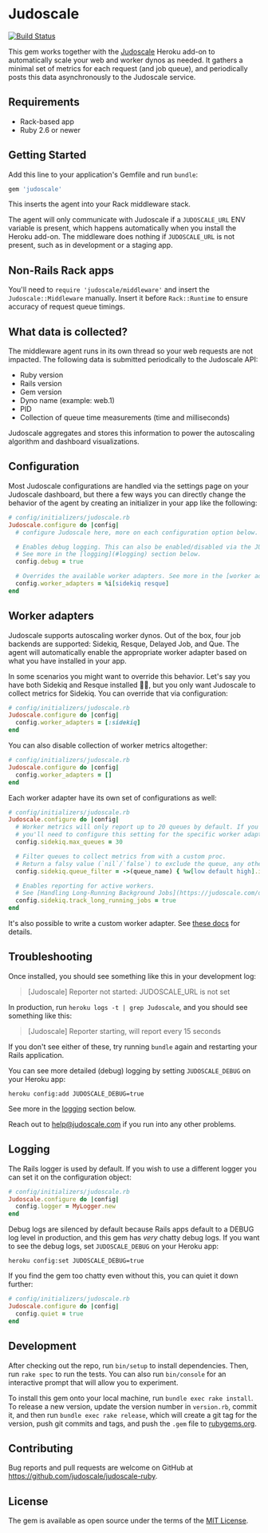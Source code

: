 # Judoscale

[![Build Status](https://github.com/judoscale/judoscale-ruby/actions/workflows/test.yml/badge.svg)](https://github.com/judoscale/judoscale-ruby/actions)

This gem works together with the [Judoscale](https://judoscale.com) Heroku add-on to automatically scale your web and worker dynos as needed. It gathers a minimal set of metrics for each request (and job queue), and periodically posts this data asynchronously to the Judoscale service.

## Requirements

- Rack-based app
- Ruby 2.6 or newer

## Getting Started

Add this line to your application's Gemfile and run `bundle`:

```ruby
gem 'judoscale'
```

This inserts the agent into your Rack middleware stack.

The agent will only communicate with Judoscale if a `JUDOSCALE_URL` ENV variable is present, which happens automatically when you install the Heroku add-on. The middleware does nothing if `JUDOSCALE_URL` is not present, such as in development or a staging app.

## Non-Rails Rack apps

You'll need to `require 'judoscale/middleware'` and insert the `Judoscale::Middleware` manually. Insert it before `Rack::Runtime` to ensure accuracy of request queue timings.

## What data is collected?

The middleware agent runs in its own thread so your web requests are not impacted. The following data is submitted periodically to the Judoscale API:

- Ruby version
- Rails version
- Gem version
- Dyno name (example: web.1)
- PID
- Collection of queue time measurements (time and milliseconds)

Judoscale aggregates and stores this information to power the autoscaling algorithm and dashboard visualizations.

## Configuration

Most Judoscale configurations are handled via the settings page on your Judoscale dashboard, but there a few ways you can directly change the behavior of the agent by creating an initializer in your app like the following:

```ruby
# config/initializers/judoscale.rb
Judoscale.configure do |config|
  # configure Judoscale here, more on each configuration option below.

  # Enables debug logging. This can also be enabled/disabled via the JUDOSCALE_DEBUG environment variable.
  # See more in the [logging](#logging) section below.
  config.debug = true

  # Overrides the available worker adapters. See more in the [worker adapters](#worker-adapters) section below.
  config.worker_adapters = %i[sidekiq resque]
end
```

## Worker adapters

Judoscale supports autoscaling worker dynos. Out of the box, four job backends are supported: Sidekiq, Resque, Delayed Job, and Que. The agent will automatically enable the appropriate worker adapter based on what you have installed in your app.

In some scenarios you might want to override this behavior. Let's say you have both Sidekiq and Resque installed 🤷‍♂️, but you only want Judoscale to collect metrics for Sidekiq. You can override that via configuration:

```ruby
# config/initializers/judoscale.rb
Judoscale.configure do |config|
  config.worker_adapters = [:sidekiq]
end
```

You can also disable collection of worker metrics altogether:

```ruby
# config/initializers/judoscale.rb
Judoscale.configure do |config|
  config.worker_adapters = []
end
```

Each worker adapter have its own set of configurations as well:

```ruby
# config/initializers/judoscale.rb
Judoscale.configure do |config|
  # Worker metrics will only report up to 20 queues by default. If you have more than 20 queues,
  # you'll need to configure this setting for the specific worker adapter or reduce your number of queues.
  config.sidekiq.max_queues = 30

  # Filter queues to collect metrics from with a custom proc.
  # Return a falsy value (`nil`/`false`) to exclude the queue, any other value will include it.
  config.sidekiq.queue_filter = ->(queue_name) { %w[low default high].include?(queue_name) }

  # Enables reporting for active workers.
  # See [Handling Long-Running Background Jobs](https://judoscale.com/docs/long-running-jobs/) in the Judoscale docs for more.
  config.sidekiq.track_long_running_jobs = true
end
```

It's also possible to write a custom worker adapter. See [these docs](https://judoscale.com/docs/custom-worker-adapter/) for details.

## Troubleshooting

Once installed, you should see something like this in your development log:

> [Judoscale] Reporter not started: JUDOSCALE_URL is not set

In production, run `heroku logs -t | grep Judoscale`, and you should see something like this:

> [Judoscale] Reporter starting, will report every 15 seconds

If you don't see either of these, try running `bundle` again and restarting your Rails application.

You can see more detailed (debug) logging by setting `JUDOSCALE_DEBUG` on your Heroku app:

```
heroku config:add JUDOSCALE_DEBUG=true
```

See more in the [logging](#logging) section below.

Reach out to help@judoscale.com if you run into any other problems.

## Logging

The Rails logger is used by default.
If you wish to use a different logger you can set it on the configuration object:

```ruby
# config/initializers/judoscale.rb
Judoscale.configure do |config|
  config.logger = MyLogger.new
end
```

Debug logs are silenced by default because Rails apps default to a DEBUG log level in production, and this gem has _very_ chatty debug logs. If you want to see the debug logs, set `JUDOSCALE_DEBUG` on your Heroku app:

```
heroku config:set JUDOSCALE_DEBUG=true
```

If you find the gem too chatty even without this, you can quiet it down further:

```ruby
# config/initializers/judoscale.rb
Judoscale.configure do |config|
  config.quiet = true
end
```

## Development

After checking out the repo, run `bin/setup` to install dependencies. Then, run `rake spec` to run the tests. You can also run `bin/console` for an interactive prompt that will allow you to experiment.

To install this gem onto your local machine, run `bundle exec rake install`. To release a new version, update the version number in `version.rb`, commit it, and then run `bundle exec rake release`, which will create a git tag for the version, push git commits and tags, and push the `.gem` file to [rubygems.org](https://rubygems.org).

## Contributing

Bug reports and pull requests are welcome on GitHub at https://github.com/judoscale/judoscale-ruby.

## License

The gem is available as open source under the terms of the [MIT License](http://opensource.org/licenses/MIT).
